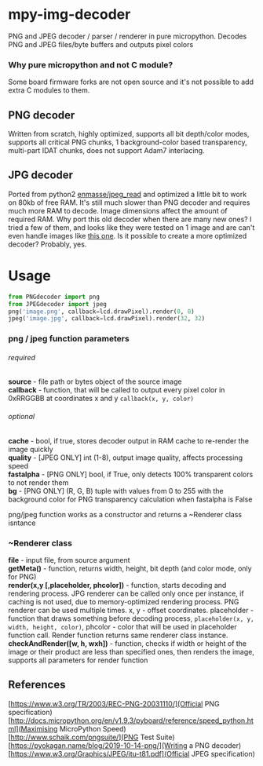 # mpy-img-decoder
PNG and JPEG decoder / parser / renderer in pure micropython. Decodes PNG and JPEG files/byte buffers and outputs pixel colors  
### Why pure micropython and not C module?
Some board firmware forks are not open source and it's not possible to add extra C modules to them.  

## PNG decoder
Written from scratch, highly optimized, supports all bit depth/color modes, supports all critical PNG chunks, 1 background-color based transparency, multi-part IDAT chunks, does not support Adam7 interlacing.

## JPG decoder
Ported from python2 [enmasse/jpeg_read](https://github.com/enmasse/jpeg_read) and optimized a little bit to work on 80kb of free RAM. It's still much slower than PNG decoder and requires much more RAM to decode. Image dimensions affect the amount of required RAM. Why port this old decoder when there are many new ones? I tried a few of them, and looks like they were tested on 1 image and are can't even handle images like [this one](https://static-cdn.jtvnw.net/ttv-static/404_preview-80x44.jpg). Is it possible to create a more optimized decoder? Probably, yes.  

# Usage
```python
from PNGdecoder import png 
from JPEGdecoder import jpeg
png('image.png', callback=lcd.drawPixel).render(0, 0)
jpeg('image.jpg', callback=lcd.drawPixel).render(32, 32)
```

### png / jpeg function parameters
###### required  
**source** - file path or bytes object of the source image  
**callback** - function, that will be called to output every pixel color in 0xRRGGBB at coordinates x and y `callback(x, y, color)`  
###### optional  
**cache** - bool, if true, stores decoder output in RAM cache to re-render the image quickly  
**quality** - [JPEG ONLY] int (1-8), output image quality, affects processing speed  
**fastalpha** - [PNG ONLY] bool, if True, only detects 100% transparent colors to not render them  
**bg** - [PNG ONLY] (R, G, B) tuple with values from 0 to 255 with the background color for PNG transparency calculation when fastalpha is False  

png/jpeg function works as a constructor and returns a ~Renderer class isntance

### ~Renderer class
**file** - input file, from source argument  
**getMeta()** - function, returns width, height, bit depth (and color mode, only for PNG)  
**render(x,y [,placeholder, phcolor])** - function, starts decoding and rendering process. JPG renderer can be called only once per instance, if caching is not used, due to memory-optimized rendering process. PNG renderer can be used multiple times. x, y - offset coordinates. placeholder - function that draws something before decoding process, `placeholder(x, y, width, height, color)`, phcolor - color that will be used in placeholder function call. Render function returns same renderer class instance.  
**checkAndRender([w, h, wxh])** - function, checks if width or height of the image or their product are less than specified ones, then renders the image, supports all parameters for render function  
  
## References  
[https://www.w3.org/TR/2003/REC-PNG-20031110/](Official PNG specification)  
[http://docs.micropython.org/en/v1.9.3/pyboard/reference/speed_python.html](Maximising MicroPython Speed)  
[http://www.schaik.com/pngsuite/](PNG Test Suite)  
[https://pyokagan.name/blog/2019-10-14-png/](Writing a  PNG decoder)  
[https://www.w3.org/Graphics/JPEG/itu-t81.pdf](Official JPEG specification)  


